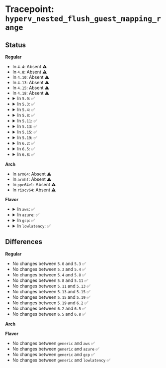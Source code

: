 # Tracepoint: <code>hyperv_nested_flush_guest_mapping_range</code>

## Status
<b>Regular</b>
<ul>
<li>
In <code>4.4</code>: Absent ⚠️
</li>
<li>
In <code>4.8</code>: Absent ⚠️
</li>
<li>
In <code>4.10</code>: Absent ⚠️
</li>
<li>
In <code>4.13</code>: Absent ⚠️
</li>
<li>
In <code>4.15</code>: Absent ⚠️
</li>
<li>
In <code>4.18</code>: Absent ⚠️
</li>
<li>
<details>
<summary>In <code>5.0</code>: ✅</summary>

Event:

```c
struct trace_event_raw_hyperv_nested_flush_guest_mapping_range {
    struct trace_entry ent;
    u64 as;
    int ret;
    char __data[0];
};
```
Function:

```c
void trace_event_raw_event_hyperv_nested_flush_guest_mapping_range(void *__data, u64 as, int ret);
```
</details>
</li>
<li>
<details>
<summary>In <code>5.3</code>: ✅</summary>

Event:

```c
struct trace_event_raw_hyperv_nested_flush_guest_mapping_range {
    struct trace_entry ent;
    u64 as;
    int ret;
    char __data[0];
};
```
Function:

```c
void trace_event_raw_event_hyperv_nested_flush_guest_mapping_range(void *__data, u64 as, int ret);
```
</details>
</li>
<li>
<details>
<summary>In <code>5.4</code>: ✅</summary>

Event:

```c
struct trace_event_raw_hyperv_nested_flush_guest_mapping_range {
    struct trace_entry ent;
    u64 as;
    int ret;
    char __data[0];
};
```
Function:

```c
void trace_event_raw_event_hyperv_nested_flush_guest_mapping_range(void *__data, u64 as, int ret);
```
</details>
</li>
<li>
<details>
<summary>In <code>5.8</code>: ✅</summary>

Event:

```c
struct trace_event_raw_hyperv_nested_flush_guest_mapping_range {
    struct trace_entry ent;
    u64 as;
    int ret;
    char __data[0];
};
```
Function:

```c
void trace_event_raw_event_hyperv_nested_flush_guest_mapping_range(void *__data, u64 as, int ret);
```
</details>
</li>
<li>
<details>
<summary>In <code>5.11</code>: ✅</summary>

Event:

```c
struct trace_event_raw_hyperv_nested_flush_guest_mapping_range {
    struct trace_entry ent;
    u64 as;
    int ret;
    char __data[0];
};
```
Function:

```c
void trace_event_raw_event_hyperv_nested_flush_guest_mapping_range(void *__data, u64 as, int ret);
```
</details>
</li>
<li>
<details>
<summary>In <code>5.13</code>: ✅</summary>

Event:

```c
struct trace_event_raw_hyperv_nested_flush_guest_mapping_range {
    struct trace_entry ent;
    u64 as;
    int ret;
    char __data[0];
};
```
Function:

```c
void trace_event_raw_event_hyperv_nested_flush_guest_mapping_range(void *__data, u64 as, int ret);
```
</details>
</li>
<li>
<details>
<summary>In <code>5.15</code>: ✅</summary>

Event:

```c
struct trace_event_raw_hyperv_nested_flush_guest_mapping_range {
    struct trace_entry ent;
    u64 as;
    int ret;
    char __data[0];
};
```
Function:

```c
void trace_event_raw_event_hyperv_nested_flush_guest_mapping_range(void *__data, u64 as, int ret);
```
</details>
</li>
<li>
<details>
<summary>In <code>5.19</code>: ✅</summary>

Event:

```c
struct trace_event_raw_hyperv_nested_flush_guest_mapping_range {
    struct trace_entry ent;
    u64 as;
    int ret;
    char __data[0];
};
```
Function:

```c
void trace_event_raw_event_hyperv_nested_flush_guest_mapping_range(void *__data, u64 as, int ret);
```
</details>
</li>
<li>
<details>
<summary>In <code>6.2</code>: ✅</summary>

Event:

```c
struct trace_event_raw_hyperv_nested_flush_guest_mapping_range {
    struct trace_entry ent;
    u64 as;
    int ret;
    char __data[0];
};
```
Function:

```c
void trace_event_raw_event_hyperv_nested_flush_guest_mapping_range(void *__data, u64 as, int ret);
```
</details>
</li>
<li>
<details>
<summary>In <code>6.5</code>: ✅</summary>

Event:

```c
struct trace_event_raw_hyperv_nested_flush_guest_mapping_range {
    struct trace_entry ent;
    u64 as;
    int ret;
    char __data[0];
};
```
Function:

```c
void trace_event_raw_event_hyperv_nested_flush_guest_mapping_range(void *__data, u64 as, int ret);
```
</details>
</li>
<li>
<details>
<summary>In <code>6.8</code>: ✅</summary>

Event:

```c
struct trace_event_raw_hyperv_nested_flush_guest_mapping_range {
    struct trace_entry ent;
    u64 as;
    int ret;
    char __data[0];
};
```
Function:

```c
void trace_event_raw_event_hyperv_nested_flush_guest_mapping_range(void *__data, u64 as, int ret);
```
</details>
</li>
</ul>
<b>Arch</b>
<ul>
<li>
In <code>arm64</code>: Absent ⚠️
</li>
<li>
In <code>armhf</code>: Absent ⚠️
</li>
<li>
In <code>ppc64el</code>: Absent ⚠️
</li>
<li>
In <code>riscv64</code>: Absent ⚠️
</li>
</ul>
<b>Flavor</b>
<ul>
<li>
<details>
<summary>In <code>aws</code>: ✅</summary>

Event:

```c
struct trace_event_raw_hyperv_nested_flush_guest_mapping_range {
    struct trace_entry ent;
    u64 as;
    int ret;
    char __data[0];
};
```
Function:

```c
void trace_event_raw_event_hyperv_nested_flush_guest_mapping_range(void *__data, u64 as, int ret);
```
</details>
</li>
<li>
<details>
<summary>In <code>azure</code>: ✅</summary>

Event:

```c
struct trace_event_raw_hyperv_nested_flush_guest_mapping_range {
    struct trace_entry ent;
    u64 as;
    int ret;
    char __data[0];
};
```
Function:

```c
void trace_event_raw_event_hyperv_nested_flush_guest_mapping_range(void *__data, u64 as, int ret);
```
</details>
</li>
<li>
<details>
<summary>In <code>gcp</code>: ✅</summary>

Event:

```c
struct trace_event_raw_hyperv_nested_flush_guest_mapping_range {
    struct trace_entry ent;
    u64 as;
    int ret;
    char __data[0];
};
```
Function:

```c
void trace_event_raw_event_hyperv_nested_flush_guest_mapping_range(void *__data, u64 as, int ret);
```
</details>
</li>
<li>
<details>
<summary>In <code>lowlatency</code>: ✅</summary>

Event:

```c
struct trace_event_raw_hyperv_nested_flush_guest_mapping_range {
    struct trace_entry ent;
    u64 as;
    int ret;
    char __data[0];
};
```
Function:

```c
void trace_event_raw_event_hyperv_nested_flush_guest_mapping_range(void *__data, u64 as, int ret);
```
</details>
</li>
</ul>

## Differences
<b>Regular</b>
<ul>
<li>
No changes between <code>5.0</code> and <code>5.3</code> ✅
</li>
<li>
No changes between <code>5.3</code> and <code>5.4</code> ✅
</li>
<li>
No changes between <code>5.4</code> and <code>5.8</code> ✅
</li>
<li>
No changes between <code>5.8</code> and <code>5.11</code> ✅
</li>
<li>
No changes between <code>5.11</code> and <code>5.13</code> ✅
</li>
<li>
No changes between <code>5.13</code> and <code>5.15</code> ✅
</li>
<li>
No changes between <code>5.15</code> and <code>5.19</code> ✅
</li>
<li>
No changes between <code>5.19</code> and <code>6.2</code> ✅
</li>
<li>
No changes between <code>6.2</code> and <code>6.5</code> ✅
</li>
<li>
No changes between <code>6.5</code> and <code>6.8</code> ✅
</li>
</ul>
<b>Arch</b>
<ul>
</ul>
<b>Flavor</b>
<ul>
<li>
No changes between <code>generic</code> and <code>aws</code> ✅
</li>
<li>
No changes between <code>generic</code> and <code>azure</code> ✅
</li>
<li>
No changes between <code>generic</code> and <code>gcp</code> ✅
</li>
<li>
No changes between <code>generic</code> and <code>lowlatency</code> ✅
</li>
</ul>

